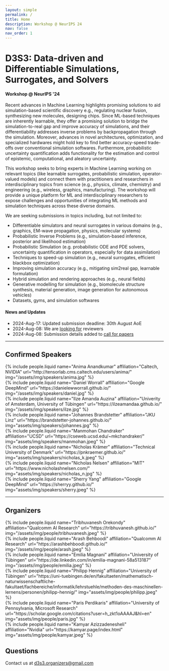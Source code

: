 ```yaml
---
layout: simple
permalink: /
title: Home
description: Workshop @ NeurIPS 24
nav: false
nav_order: 1
---
```


# D3S3: Data-driven and Differentiable Simulations, Surrogates, and Solvers
#### Workshop @ NeurIPS '24

Recent advances in Machine Learning highlights promising solutions to aid simulation-based scientific discovery e.g., regulating nuclear fusion, synthesizing new molecules, designing chips.
Since ML-based techniques are inherently learnable, they offer a promising solution to bridge the simulation-to-real gap and improve accuracy of simulations, and their differentiability addresses inverse problems by backpropagation through the simulation.
Moreover, advances in novel architectures, optimization, and specialized hardwares might hold key to find better accuracy-speed trade-offs over conventional simulation softwares. 
Furthermore, probabilistic uncertainty quantification adds functionality for the estimation and control of epistemic, computational, and aleatory uncertainty.

This workshop seeks to bring experts in Machine Learning working on relevant topics (like learnable surrogates, probabilistic simulation, operator-valued models) and connect them with practitioners and researchers in interdisciplinary topics from science (e.g., physics, climate, chemistry) and engineering (e.g., wireless, graphics, manufacturing). The workshop will provide a unique platform for ML and interdisciplinary researchers to expose challenges and opportunities of integrating ML methods and simulation techniques across these diverse domains.

We are seeking submissions in topics including, but not limited to:
  - Differentiable simulators and neural surrogates in various domains (e.g., graphics, EM-wave propagation, physics, molecular systems)
  - Probabilistic Inverse Problems (e.g., simulation-based inference, posterior and likelihood estimation)
  - Probabilistic Simulation (e.g. probabilistic ODE and PDE solvers, uncertainty quantification in operators, especially for data assimilation)
  - Techniques to speed-up simulation (e.g., neural surrogates, efficient blackbox optimization)
  - Improving simulation accuracy (e.g., mitigating sim2real gap, learnable formulation)
  - Hybrid simulation and rendering approaches (e.g., neural fields)
  - Generative modelling for simulation (e.g., biomolecule structure synthesis, material generation, image generation for autonomous vehicles)
  - Datasets, gyms, and simulation softwares

#### News and Updates
- 2024-Aug-17: Updated submission deadline: 30th August AoE
- 2024-Aug-08: We are [looking for](/involved) reviewers
- 2024-Aug-08: Submission details added to [call for papers](/call)

---

## Confirmed Speakers

<div class="row projects pt-1 pb-1">
    <div class="col-sm-4">
        {% include people.liquid name="Anima Anandkumar" affiliation="Caltech, NVIDIA" url="http://tensorlab.cms.caltech.edu/users/anima/" img="/assets/img/speakers/anima.jpg" %}
    </div>
    <div class="col-sm-4">
    {% include people.liquid name="Daniel Worrall" affiliation="Google DeepMind" url="https://danielewworrall.github.io/" img="/assets/img/speakers/daniel.jpg" %}
    </div>
    <div class="col-sm-4">
    {% include people.liquid name="Ilze Amanda Auzina" affiliation="Univerity of Amsterdam, University of Tübingen" url="https://ilzeamandaa.github.io/" img="/assets/img/speakers/ilze.jpg" %}
    </div>
    <div class="w-100"></div>
    <div class="col-sm-4">
        {% include people.liquid name="Johannes Brandstetter" affiliation="JKU Linz" url="https://brandstetter-johannes.github.io/" img="assets/img/speakers/johannes.jpg" %}
    </div>
    <div class="col-sm-4">
    {% include people.liquid name="Manmohan Chandraker" affiliation="UCSD" url="https://cseweb.ucsd.edu/~mkchandraker/" img="assets/img/speakers/manmohan.jpeg" %}
    </div>
    <div class="col-sm-4">
    {% include people.liquid name="Nicholas  Krämer" affiliation="Technical University of Denmark" url="https://pnkraemer.github.io/" img="assets/img/speakers/nicholas_k.jpeg" %}
    </div>
    <div class="w-100"></div>
    <div class="col-sm-4">
        {% include people.liquid name="Nicholas Nelsen" affiliation="MIT" url="https://www.nicholashnelsen.com/" img="assets/img/speakers/nicholas_n.jpg" %}
    </div>
    <div class="col-sm-4">
    {% include people.liquid name="Sherry Yang" affiliation="Google DeepMind" url="https://sherryy.github.io/" img="assets/img/speakers/sherry.jpeg" %}
    </div>
</div>

---

## Organizers 

<div class="row projects pt-1 pb-1">
    <div class="col-sm-4">
        {% include people.liquid name="Tribhuvanesh Orekondy" affiliation="Qualcomm AI Research" url="https://tribhuvanesh.github.io/" img="/assets/img/people/tribhuvanesh.jpeg" %}
    </div>
    <div class="col-sm-4">
        {% include people.liquid name="Arash Behboodi" affiliation="Qualcomm AI Research" url="https://arashbehboodi.github.io/" img="/assets/img/people/arash.jpeg" %}
    </div>
    <div class="col-sm-4">
        {% include people.liquid name="Emilia Magnani" affiliation="University of Tübingen" url="https://de.linkedin.com/in/emilia-magnani-58a513187" img="/assets/img/people/emilia.jpeg" %}
    </div>
    <div class="w-100"></div>
    <div class="col-sm-4">
        {% include people.liquid name="Philipp Hennig" affiliation="University of Tübingen" url="https://uni-tuebingen.de/en/fakultaeten/mathematisch-naturwissenschaftliche-fakultaet/fachbereiche/informatik/lehrstuehle/methoden-des-maschinellen-lernens/personen/philipp-hennig/" img="assets/img/people/philipp.jpeg" %}
    </div>
    <div class="col-sm-4">
    {% include people.liquid name="Paris Perdikaris" affiliation="University of Pennsylvania, Microsoft Research" url="https://scholar.google.com/citations?user=h_zkt1oAAAAJ&hl=en" img="assets/img/people/paris.jpg" %}
    </div>
    <div class="col-sm-4">
    {% include people.liquid name="Kamyar Azizzadenesheli" affiliation="Nvidia" url="https://kamyar.page/index.html" img="assets/img/people/kamyar.jpeg" %}
    </div>
</div>

## Questions

Contact us at [d3s3.organizers@gmail.com](mailto:d3s3.organizers@gmail.com)
